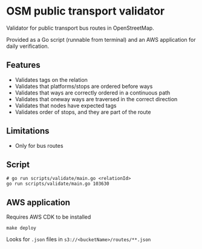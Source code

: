 # OSM public transport validator

Validator for public transport bus routes in OpenStreetMap.

Provided as a Go script (runnable from terminal) and an AWS application for daily verification.

## Features

* Validates tags on the relation
* Validates that platforms/stops are ordered before ways
* Validates that ways are correctly ordered in a continuous path
* Validates that oneway ways are traversed in the correct direction
* Validates that nodes have expected tags
* Validates order of stops, and they are part of the route

## Limitations

* Only for bus routes

## Script

```shell
# go run scripts/validate/main.go <relationId>
go run scripts/validate/main.go 103630
```

## AWS application

Requires AWS CDK to be installed

```shell
make deploy
```

Looks for `.json` files in `s3://<bucketName>/routes/**.json`
